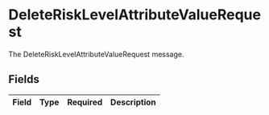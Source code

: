 # DeleteRiskLevelAttributeValueRequest

The DeleteRiskLevelAttributeValueRequest message.


## Fields

| Field       | Type        | Required    | Description |
| ----------- | ----------- | ----------- | ----------- |